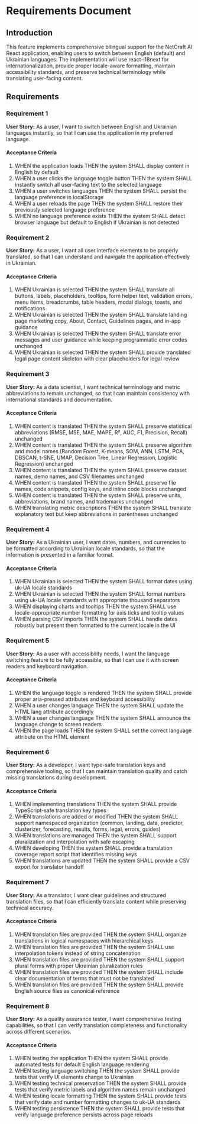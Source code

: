 # Requirements Document

## Introduction

This feature implements comprehensive bilingual support for the NetCraft AI React application, enabling users to switch between English (default) and Ukrainian languages. The implementation will use react-i18next for internationalization, provide proper locale-aware formatting, maintain accessibility standards, and preserve technical terminology while translating user-facing content.

## Requirements

### Requirement 1

**User Story:** As a user, I want to switch between English and Ukrainian languages instantly, so that I can use the application in my preferred language.

#### Acceptance Criteria

1. WHEN the application loads THEN the system SHALL display content in English by default
2. WHEN a user clicks the language toggle button THEN the system SHALL instantly switch all user-facing text to the selected language
3. WHEN a user switches languages THEN the system SHALL persist the language preference in localStorage
4. WHEN a user reloads the page THEN the system SHALL restore their previously selected language preference
5. WHEN no language preference exists THEN the system SHALL detect browser language but default to English if Ukrainian is not detected

### Requirement 2

**User Story:** As a user, I want all user interface elements to be properly translated, so that I can understand and navigate the application effectively in Ukrainian.

#### Acceptance Criteria

1. WHEN Ukrainian is selected THEN the system SHALL translate all buttons, labels, placeholders, tooltips, form helper text, validation errors, menu items, breadcrumbs, table headers, modal dialogs, toasts, and notifications
2. WHEN Ukrainian is selected THEN the system SHALL translate landing page marketing copy, About, Contact, Guidelines pages, and in-app guidance
3. WHEN Ukrainian is selected THEN the system SHALL translate error messages and user guidance while keeping programmatic error codes unchanged
4. WHEN Ukrainian is selected THEN the system SHALL provide translated legal page content skeleton with clear placeholders for legal review

### Requirement 3

**User Story:** As a data scientist, I want technical terminology and metric abbreviations to remain unchanged, so that I can maintain consistency with international standards and documentation.

#### Acceptance Criteria

1. WHEN content is translated THEN the system SHALL preserve statistical abbreviations (RMSE, MSE, MAE, MAPE, R², AUC, F1, Precision, Recall) unchanged
2. WHEN content is translated THEN the system SHALL preserve algorithm and model names (Random Forest, K-means, SOM, ANN, LSTM, PCA, DBSCAN, t-SNE, UMAP, Decision Tree, Linear Regression, Logistic Regression) unchanged
3. WHEN content is translated THEN the system SHALL preserve dataset names, demo names, and CSV filenames unchanged
4. WHEN content is translated THEN the system SHALL preserve file names, code snippets, config keys, and inline code blocks unchanged
5. WHEN content is translated THEN the system SHALL preserve units, abbreviations, brand names, and trademarks unchanged
6. WHEN translating metric descriptions THEN the system SHALL translate explanatory text but keep abbreviations in parentheses unchanged

### Requirement 4

**User Story:** As a Ukrainian user, I want dates, numbers, and currencies to be formatted according to Ukrainian locale standards, so that the information is presented in a familiar format.

#### Acceptance Criteria

1. WHEN Ukrainian is selected THEN the system SHALL format dates using uk-UA locale standards
2. WHEN Ukrainian is selected THEN the system SHALL format numbers using uk-UA locale standards with appropriate thousand separators
3. WHEN displaying charts and tooltips THEN the system SHALL use locale-appropriate number formatting for axis ticks and tooltip values
4. WHEN parsing CSV imports THEN the system SHALL handle dates robustly but present them formatted to the current locale in the UI

### Requirement 5

**User Story:** As a user with accessibility needs, I want the language switching feature to be fully accessible, so that I can use it with screen readers and keyboard navigation.

#### Acceptance Criteria

1. WHEN the language toggle is rendered THEN the system SHALL provide proper aria-pressed attributes and keyboard accessibility
2. WHEN a user changes language THEN the system SHALL update the HTML lang attribute accordingly
3. WHEN a user changes language THEN the system SHALL announce the language change to screen readers
4. WHEN the page loads THEN the system SHALL set the correct language attribute on the HTML element

### Requirement 6

**User Story:** As a developer, I want type-safe translation keys and comprehensive tooling, so that I can maintain translation quality and catch missing translations during development.

#### Acceptance Criteria

1. WHEN implementing translations THEN the system SHALL provide TypeScript-safe translation key types
2. WHEN translations are added or modified THEN the system SHALL support namespaced organization (common, landing, data, predictor, clusterizer, forecasting, results, forms, legal, errors, guides)
3. WHEN translations are managed THEN the system SHALL support pluralization and interpolation with safe escaping
4. WHEN developing THEN the system SHALL provide a translation coverage report script that identifies missing keys
5. WHEN translations are updated THEN the system SHALL provide a CSV export for translator handoff

### Requirement 7

**User Story:** As a translator, I want clear guidelines and structured translation files, so that I can efficiently translate content while preserving technical accuracy.

#### Acceptance Criteria

1. WHEN translation files are provided THEN the system SHALL organize translations in logical namespaces with hierarchical keys
2. WHEN translation files are provided THEN the system SHALL use interpolation tokens instead of string concatenation
3. WHEN translation files are provided THEN the system SHALL support plural forms with proper Ukrainian pluralization rules
4. WHEN translation files are provided THEN the system SHALL include clear documentation of terms that must not be translated
5. WHEN translation files are provided THEN the system SHALL provide English source files as canonical reference

### Requirement 8

**User Story:** As a quality assurance tester, I want comprehensive testing capabilities, so that I can verify translation completeness and functionality across different scenarios.

#### Acceptance Criteria

1. WHEN testing the application THEN the system SHALL provide automated tests for default English language rendering
2. WHEN testing language switching THEN the system SHALL provide tests that verify UI elements change to Ukrainian
3. WHEN testing technical preservation THEN the system SHALL provide tests that verify metric labels and algorithm names remain unchanged
4. WHEN testing locale formatting THEN the system SHALL provide tests that verify date and number formatting changes to uk-UA standards
5. WHEN testing persistence THEN the system SHALL provide tests that verify language preference persists across page reloads